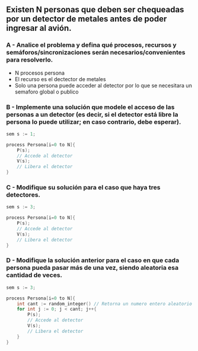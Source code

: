 ## Existen N personas que deben ser chequeadas por un detector de metales antes de poder ingresar al avión.

### A - Analice el problema y defina qué procesos, recursos y semáforos/sincronizaciones serán necesarios/convenientes para resolverlo.
- N procesos persona
- El recurso es el dectector de metales
- Solo una persona puede acceder al detector por lo que se necesitara un semaforo global o publico

### B - Implemente una solución que modele el acceso de las personas a un detector (es decir, si el detector está libre la persona lo puede utilizar; en caso contrario, debe esperar).
```c
sem s := 1;

process Persona[i=0 to N]{
    P(s);
    // Accede al detector
    V(s);
    // Libera el detector
}
```

### C - Modifique su solución para el caso que haya tres detectores.
```c
sem s := 3;

process Persona[i=0 to N]{
    P(s);
    // Accede al detector
    V(s);
    // Libera el detector
}
```

### D - Modifique la solución anterior para el caso en que cada persona pueda pasar más de una vez, siendo aleatoria esa cantidad de veces.
```c
sem s := 3;

process Persona[i=0 to N]{
    int cant := random_integer() // Retorna un numero entero aleatorio
    for int j := 0; j < cant; j++{
        P(s);
        // Accede al detector
        V(s);
        // Libera el detector
    } 
}
```